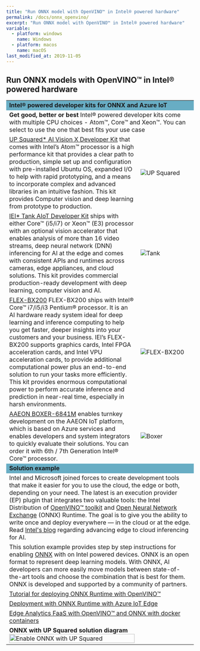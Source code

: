 ```yaml
---
title: "Run ONNX model with OpenVINO™ in Intel® powered hardware"
permalink: /docs/onnx_openvino/
excerpt: "Run ONNX model with OpenVINO™ in Intel® powered hardware"
variable:
  - platform: windows
    name: Windows
  - platform: macos
    name: macOS
last_modified_at: 2019-11-05
---
```


## Run ONNX models with OpenVINO™ in Intel® powered hardware

<html><table><tr bgcolor="#68adc4"><td colspan="2"><b>
Intel® powered developer kits for ONNX and Azure IoT
<tr><td colspan="2">
<b>Get good, better or best</b> Intel® powered developer kits come with multiple CPU choices - Atom™, Core™ and Xeon™. You can select to use the one that best fits your use case
</td></tr>
<tr><td><a href="https://software.intel.com/en-us/iot/hardware/up-squared-ai-vision-dev-kit" target="_blank">UP Squared* AI Vision X Developer Kit</a> that comes with Intel’s Atom™ processor is a high performance kit that provides a clear path to production, simple set up and configuration with pre-installed Ubuntu OS, expanded I/O to help with rapid prototyping, and a means to incorporate complex and advanced libraries in an intuitive fashion. This  kit provides Computer vision and deep learning from prototype to production.
</td>
<td width="30%">
<img src="{{'assets/images/devices_up2.png' | relative_url}}" alt="UP Squared">
</td></tr>
<tr><td><a href="https://software.intel.com/en-us/iot/hardware/iei-tank-dev-kit-core" target="_blank">IEI* Tank AIoT Developer Kit</a> ships with either Core™ (i5/i7) or Xeon™ (E3) processor with an optional vision accelerator that enables analysis of more than 16 video streams, deep neural network (DNN) inferencing for AI at the edge and comes with consistent APIs and runtimes across cameras, edge appliances, and cloud solutions. This  kit provides commercial production-ready development with deep learning, computer vision and AI.
</td>
<td width="30%">
<img src="{{'assets/images/devices_tank2.png' | relative_url}}" alt="Tank">
</td></tr>
<tr><td><a href="https://www.ieiworld.com/en/product/model.php?II=606" target="_blank">FLEX-BX200</a> FLEX-BX200 ships with Intel® Core™ i7/i5/i3 Pentium® processor. It is an AI hardware ready system ideal for deep learning and inference computing to help you get faster, deeper insights into your customers and your business. IEI’s FLEX-BX200 supports graphics cards, Intel FPGA acceleration cards, and Intel VPU acceleration cards, to provide additional computational power plus an end-to-end solution to run your tasks more efficiently. This kit provides  enormous computational power to perform accurate inference and prediction in near-real time, especially in harsh environments.
</td>
<td width="30%">
<img src="{{'assets/images/devices_flex.png' | relative_url}}" alt="FLEX-BX200">
</td></tr>
<tr><td><a href="https://www.aaeon.com/en/p/vision-system-box-pc-boxer-6841m" target="_blank">AAEON BOXER-6841M</a> enables turnkey development on the AAEON IoT platform, which is based on Azure services and enables developers and system integrators to quickly evaluate their solutions. You can order it with 6th / 7th Generation Intel® Core™ processor.
</td>
<td width="30%">
<img src="{{'assets/images/devices_boxer.png' | relative_url}}" alt="Boxer">
</td></tr>
<tr bgcolor="#68adc4"><td colspan="2"><b>
Solution example
</b></td></tr>
<tr><td colspan="2">
Intel and Microsoft joined forces to create development tools that make it easier for you to use the cloud, the edge or both, depending on your need. The latest is an execution provider (EP) plugin that integrates two valuable tools: the Intel Distribution of <a href="https://software.intel.com/en-us/openvino-toolkit" target="_blank">OpenVINO™ toolkit</a> and <a href="https://onnx.ai/" target="_blank">Open Neural Network Exchange</a> (ONNX) Runtime. The goal is to give you the ability to write once and deploy everywhere — in the cloud or at the edge. 
Read <a href="https://blogs.intel.com/iot/2019/08/21/intel-and-microsoft-advance-edge-to-cloud-inference-for-ai/#gs.5vaef1" target="_blank">Intel's blog</a> regarding advancing edge to cloud inferencing for AI.
</td></tr>
<tr><td colspan="2">
This solution example provides step by step instructions for enabling <a href="https://onnx.ai/" target="_blank">ONNX</a> with on Intel powered devices. ONNX is an open format to represent deep learning models. With ONNX, AI developers can more easily move models between state-of-the-art tools and choose the combination that is best for them. ONNX is developed and supported by a community of partners.
</td></tr>
<tr><td colspan="2">
<a href="https://github.com/Azure-Samples/onnxruntime-iot-edge/blob/master/README-ONNXRUNTIME-OpenVINO.md" target="_blank">Tutorial for deploying ONNX Runtime with OpenVINO™</a> 
</td></tr>
<tr><td colspan="2">
<a href="https://github.com/Azure-Samples/onnxruntime-iot-edge" target="_blank">Deployment with ONNX Runtime with Azure IoT Edge</a> 
</td></tr>
<tr><td colspan="2">
<a href="https://github.com/intel/Edge-Analytics-FaaS/tree/R1_2019/Azure-IoT-Edge/OnnxRuntimemd" target="_blank">Edge Analytics FaaS with OpenVINO™ and ONNX with docker containers</a> 
</td></tr>
<tr><td><b>
ONNX with UP Squared solution diagram</b>
<img src="{{'/assets/images/devices_onnx_up2.png' | relative_url}}" alt="Enable ONNX with UP Squared" width="100%">
</td></tr>

